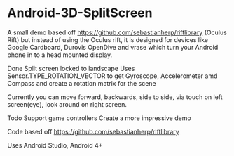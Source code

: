 Android-3D-SplitScreen
======================

A small demo based off https://github.com/sebastianherp/riftlibrary (Oculus Rift) but instead of using the Oculus rift, it is designed for devices like Google Cardboard, Durovis OpenDive and vrase which turn your Android phone in to a head mounted display.

Done
Split screen locked to landscape
Uses Sensor.TYPE_ROTATION_VECTOR to get Gyroscope, Accelerometer amd Compass and create a rotation matrix for the scene

Currently you can move forward, backwards, side to side, via touch on left screen(eye), look around on right screen.

Todo
Support game controllers
Create a more impressive demo

Code based off  https://github.com/sebastianherp/riftlibrary

Uses Android Studio, Android 4+
